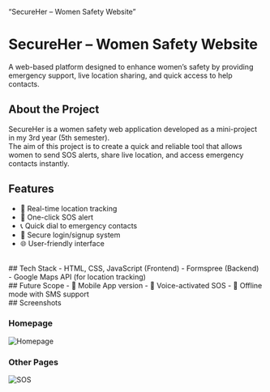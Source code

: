“SecureHer – Women Safety Website”
# SecureHer – Women Safety Website
A web-based platform designed to enhance women’s safety by providing emergency support, live location sharing, and quick access to help contacts.
<br>
## About the Project
SecureHer is a women safety web application developed as a mini-project in my 3rd year (5th semester).  
The aim of this project is to create a quick and reliable tool that allows women to send SOS alerts, share live location, and access emergency contacts instantly.
<br>
## Features
- 📍 Real-time location tracking
- 🚨 One-click SOS alert
- 📞 Quick dial to emergency contacts
- 🔐 Secure login/signup system
- 🌐 User-friendly interface
<br>
## Tech Stack
- HTML, CSS, JavaScript (Frontend)
- Formspree (Backend)
- Google Maps API (for location tracking)
<br>
## Future Scope
- 📲 Mobile App version
- 📢 Voice-activated SOS
- 📡 Offline mode with SMS support
<br>
## Screenshots

### Homepage
![Homepage](<img width="1913" height="705" alt="Screenshot of women safety" src="https://github.com/user-attachments/assets/5125673f-15a1-4bc1-8998-f4ead68e6a12" />
)
<br>
### Other Pages
![SOS](<img width="1888" height="897" alt="Screenshot of second page of women safety" src="https://github.com/user-attachments/assets/37c7354a-a890-4062-a793-39844b790945" />
)

